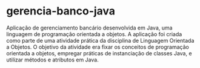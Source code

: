 # gerencia-banco-java

Aplicação de gerenciamento bancário desenvolvida em Java, uma linguagem de programação orientada a objetos. A aplicação foi criada como parte de uma atividade prática da disciplina de Linguagem Orientada a Objetos. O objetivo da atividade era fixar os conceitos de programação orientada a objetos, empregar práticas de instanciação de classes Java, e utilizar métodos e atributos em Java.
